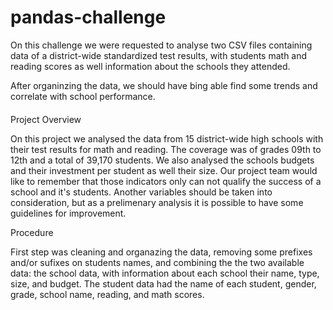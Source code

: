 # pandas-challenge
 
On this challenge we were requested to analyse two CSV files containing data of a district-wide standardized test results, with students math and reading scores as well information about the schools they attended.

After organinzing the data, we should have bing able find some trends and correlate with school performance.

####

Project Overview

On this project we analysed the data from 15 district-wide high schools with their test results for math and reading. The coverage was of grades 09th to 12th and a total of 39,170 students. We also analysed the schools budgets and their investment per student as well their size. Our project team would like to remember that those indicators only can not qualify the success of a school and it's students. Another variables should be taken into consideration, but as a prelimenary analysis it is possible to have some guidelines for improvement.


Procedure

First step was cleaning and organazing the data, removing some prefixes and/or sufixes on students names, and combining the the two available data: the school data, with information about each school their name, type, size, and budget. The student data had the name of each student, gender, grade, school name, reading, and math scores.

